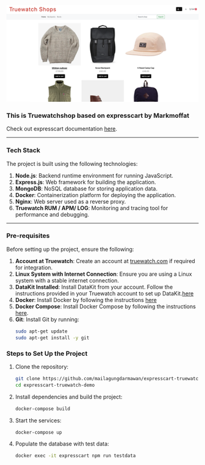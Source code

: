 ![TruewatchShop](./png/Truewatch-shop.png)
### This is Truewatchshop based on expresscart by Markmoffat
Check out expresscart documentation [here](https://github.com/mrvautin/expressCart/wiki).



---

### Tech Stack

The project is built using the following technologies:

1. **Node.js**: Backend runtime environment for running JavaScript.
2. **Express.js**: Web framework for building the application.
3. **MongoDB**: NoSQL database for storing application data.
4. **Docker**: Containerization platform for deploying the application.
5. **Nginx**: Web server used as a reverse proxy.
6. **Truewatch RUM / APM/ LOG**: Monitoring and tracing tool for performance and debugging.


---

### Pre-requisites

Before setting up the project, ensure the following:

1. **Account at Truewatch**: Create an account at [truewatch.com](https://truewatch.com) if required for integration.
2. **Linux System with Internet Connection**: Ensure you are using a Linux system with a stable internet connection.
3. **DataKit Installed**: Install DataKit from your account. Follow the instructions provided in your Truewatch account to set up DataKit.[here](https://docs.truewatch.com/datakit/datakit-install/)
4. **Docker**: Install Docker by following the instructions [here](https://docs.docker.com/get-docker/)
5. **Docker Compose**: Install Docker Compose by following the instructions [here](https://docs.docker.com/compose/install/).
6. **Git**: Install Git by running:
   ```bash
   sudo apt-get update
   sudo apt-get install -y git
   ```
### Steps to Set Up the Project

1. Clone the repository:
   ```bash
   git clone https://github.com/mailagungdarmawan/expresscart-truewatch-demo.git
   cd expresscart-truewatch-demo
   ```
2. Install dependencies and build the project:
   ```bash
   docker-compose build
   ```
3. Start the services:
   ```bash
   docker-compose up
   ```
4. Populate the database with test data:
   ```bash
   docker exec -it expresscart npm run testdata
   ```